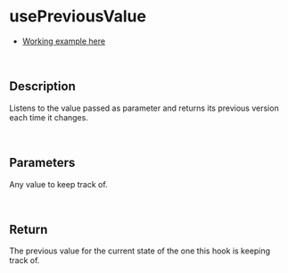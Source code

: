 # usePreviousValue

- [Working example here](https://rfh.netlify.app/use-previous-value)

<br />

## Description

Listens to the value passed as parameter and returns its previous version each time it changes.

<br />

## Parameters

Any value to keep track of.

<br />

## Return

The previous value for the current state of the one this hook is keeping track of.
